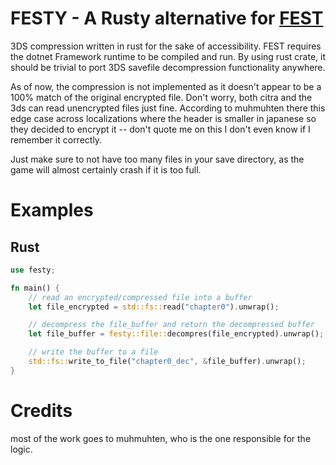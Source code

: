 # FESTY - A Rusty alternative for [FEST](https://github.com/RainThunder/FEST)

3DS compression written in rust for the sake of accessibility. FEST requires the dotnet Framework runtime to be compiled and run. By using rust crate, it should be trivial to port 3DS savefile decompression functionality anywhere.

As of now, the compression is not implemented as it doesn't appear to be a 100% match of the original encrypted file. Don't worry, both citra and the 3ds can read unencrypted files just fine. According to muhmuhten there this edge case across localizations where the header is smaller in japanese so they decided to encrypt it -- don't quote me on this I don't even know if I remember it correctly.

Just make sure to not have too many files in your save directory, as the game will almost certainly crash if it is too full.

# Examples

## Rust

```rust
use festy;

fn main() {
    // read an encrypted/compressed file into a buffer
    let file_encrypted = std::fs::read("chapter0").unwrap();

    // decompress the file_buffer and return the decompressed buffer
    let file_buffer = festy::file::decompres(file_encrypted).unwrap();

    // write the buffer to a file
    std::fs::write_to_file("chapter0_dec", &file_buffer).unwrap();
}

```

# Credits

most of the work goes to muhmuhten, who is the one responsible for the logic.
